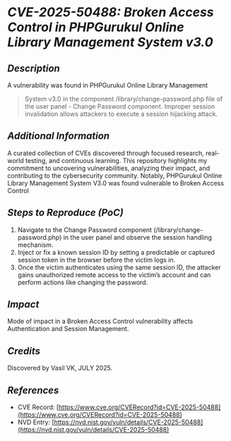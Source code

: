 # *CVE-2025-50488: Broken Access Control in PHPGurukul Online Library Management System v3.0*

## *Description*

A vulnerability was found in PHPGurukul Online Library Management
> System v3.0 in the component  /library/change-password.php file of the user panel - Change Password component. Improper session invalidation allows attackers to execute a session hijacking attack.

## *Additional Information*

A curated collection of CVEs discovered through focused research, real-world testing, and continuous learning. This repository highlights my commitment to uncovering vulnerabilities, analyzing their impact, and contributing to the cybersecurity community. Notably, PHPGurukul Online Library Management System V3.0 was found vulnerable to Broken Access Control

## *Steps to Reproduce (PoC)*

1. Navigate to the Change Password component (/library/change-password.php) in the user panel and observe the session handling mechanism.
2. Inject or fix a known session ID by setting a predictable or captured session token in the browser before the victim logs in.
3. Once the victim authenticates using the same session ID, the attacker gains unauthorized remote access to the victim’s account and can perform actions like changing the password.

## *Impact*

Mode of impact in a Broken Access Control vulnerability affects Authentication and Session Management.

## *Credits*

Discovered by Vasil VK, JULY 2025.

## *References*

- CVE Record: [https://www.cve.org/CVERecord?id=CVE-2025-50488](https://www.cve.org/CVERecord?id=CVE-2025-50488)
- NVD Entry: [https://nvd.nist.gov/vuln/details/CVE-2025-50488](https://nvd.nist.gov/vuln/details/CVE-2025-50488)
